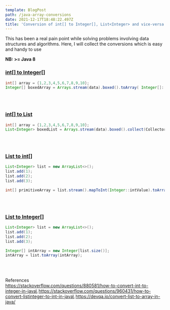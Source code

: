 ```yaml
---
template: BlogPost
path: /java-array-conversions
date: 2021-12-17T18:48:22.497Z
title: 'Conversion of int[] to Integer[], List<Integer> and vice-versa.'
---
```

This has been a real pain point while solving problems involving data structures and algorithms. Here, I will collect the conversions which is easy and handy to use

**NB: >= Java 8**

### **<u>int\[] to Integer\[]</u>**

```java
int[] array = {1,2,3,4,5,6,7,8,9,10};
Integer[] boxedArray = Arrays.stream(data).boxed().toArray( Integer[]::new );
```

### **<br>**

### **<u>int\[] to List<Integer></u>**

```java
int[] array = {1,2,3,4,5,6,7,8,9,10};
List<Integer> boxedList = Arrays.stream(data).boxed().collect(Collectors.toList());
```

### **<br>**

### **<u>List<Integer> to int\[]</u>**

```java
List<Integer> list = new ArrayList<>();
list.add(1);
list.add(2);
list.add(3);

int[] primitiveArray = list.stream().mapToInt(Integer::intValue).toArray();
```

### **<br>**

### **<u>List<Integer> to Integer\[]</u>**

```java
List<Integer> list = new ArrayList<>();
list.add(1);
list.add(2);
list.add(3);

Integer[] intArray = new Integer[list.size()];
intArray = list.toArray(intArray);
```

<br>

<br>

References\
https://stackoverflow.com/questions/880581/how-to-convert-int-to-integer-in-java\
https://stackoverflow.com/questions/960431/how-to-convert-listinteger-to-int-in-java\
https://devqa.io/convert-list-to-array-in-java/
